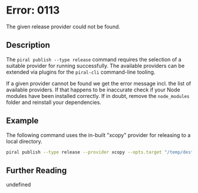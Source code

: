 # Error: 0113

The given release provider could not be found.

## Description

The `piral publish --type release` command requires the selection of a suitable
provider for running successfully. The available providers can be extended via
plugins for the `piral-cli` command-line tooling.

If a given provider cannot be found we get the error message incl. the list of
available providers. If that happens to be inaccurate check if your Node modules
have been installed correctly. If in doubt, remove the `node_modules` folder and
reinstall your dependencies.

## Example

The following command uses the in-built "xcopy" provider for releasing to a local directory.

```sh
piral publish --type release --provider xcopy --opts.target "/temp/dest"
```

## Further Reading

undefined
